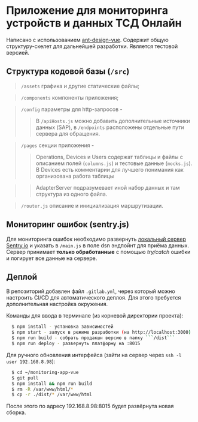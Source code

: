 # Приложение для мониторинга устройств и данных ТСД Онлайн

Написано с использованием [ant-design-vue](https://www.antdv.com/docs/vue/introduce/).
Содержит общую структуру-скелет для дальнейшей разработки. Является тестовой версией.

## Структура кодовой базы (`/src`)

> `/assets` графика и другие статические файлы;

> `/components` компоненты приложения;

> `/config` параметры для http-запросов -
>
> > В `/apiHosts.js` можно добавить дополнительные источники данных (SAP), в `/endpoints` расположены отдельные пути сервера для обращения.

> `/pages` секции приложения -
>
> > Operations, Devices и Users содержат таблицы и файлы с описанием полей (`columns.js`) и тестовые данные (`mocks.js`). В Devices есть комментарии для лучшего понимания как организована работа таблицы

> > AdapterServer подразумевает иной набор данных и там структура из одного файла.

> `/router.js` описание и инициализация маршрутизации.

## Мониторинг ошибок (sentry.js)

Для мониторинга ошибок необходимо развернуть [локальный сервер Sentry.io](https://develop.sentry.dev/self-hosted/) и указать в `/main.js` в поле dsn эндпойнт для приёма данных. Сервер принимает <b>только обработанные</b> с помощью <i>try/catch</i> ошибки и логирует все данные на сервере.

## Деплой

В репозиторий добавлен файл `.gitlab.yml`, через который можно настроить CI/CD для автоматического деплоя. Для этого требуется дополнительная настройка окружения.

Команды для ввода в терминале (из корневой директории проекта):

````sh
  $ npm install - установка зависимостей
  $ npm start - запуск в режиме разработки (на http://localhost:3000)
  $ npm run build - собрать продакшн версию в папку ```/dist```
  $ npm run deploy - развернуть платформу на :8015
````

Для ручного обновления интерфейса (зайти на сервер через `ssh -l user 192.168.8.98`):

```sh
  $ cd ~/monitoring-app-vue
  $ git pull
  $ npm install && npm run build
  $ rm -R /var/www/html/*
  $ cp -r ./dist/* /var/www/html
```

После этого по адресу 192.168.8.98:8015 будет развёрнута новая сборка.
